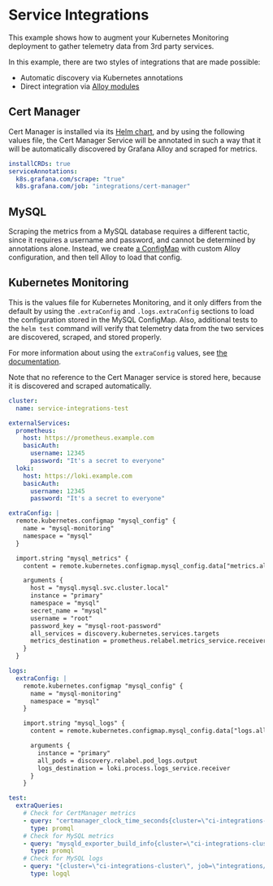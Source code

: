 # Service Integrations

This example shows how to augment your Kubernetes Monitoring deployment to gather telemetry data from 3rd party services.

In this example, there are two styles of integrations that are made possible:
* Automatic discovery via Kubernetes annotations
* Direct integration via [Alloy modules](https://grafana.com/docs/alloy/latest/concepts/modules/)

## Cert Manager

Cert Manager is installed via its [Helm chart](https://cert-manager.io/docs/installation/helm/), and by using the
following values file, the Cert Manager Service will be annotated in such a way that it will be automatically discovered
by Grafana Alloy and scraped for metrics.

```yaml
installCRDs: true
serviceAnnotations:
  k8s.grafana.com/scrape: "true"
  k8s.grafana.com/job: "integrations/cert-manager"
```

## MySQL

Scraping the metrics from a MySQL database requires a different tactic, since it requires a username and password, and
cannot be determined by annotations alone. Instead, we create [a ConfigMap](./mysql-config.yaml) with custom Alloy configuration, and
then tell Alloy to load that config.

## Kubernetes Monitoring

This is the values file for Kubernetes Monitoring, and it only differs from the default by using the `.extraConfig` and
`.logs.extraConfig` sections to load the configuration stored in the MySQL ConfigMap. Also, additional tests to the
`helm test` command will verify that telemetry data from the two services are discovered, scraped, and stored properly.

For more information about using the `extraConfig` values, see [the documentation](../../charts/k8s-monitoring/docs/UsingExtraConfig.md).

Note that no reference to the Cert Manager service is stored here, because it is discovered and scraped automatically.

```yaml
cluster:
  name: service-integrations-test

externalServices:
  prometheus:
    host: https://prometheus.example.com
    basicAuth:
      username: 12345
      password: "It's a secret to everyone"
  loki:
    host: https://loki.example.com
    basicAuth:
      username: 12345
      password: "It's a secret to everyone"

extraConfig: |
  remote.kubernetes.configmap "mysql_config" {
    name = "mysql-monitoring"
    namespace = "mysql"
  }

  import.string "mysql_metrics" {
    content = remote.kubernetes.configmap.mysql_config.data["metrics.alloy"]

    arguments {
      host = "mysql.mysql.svc.cluster.local"
      instance = "primary"
      namespace = "mysql"
      secret_name = "mysql"
      username = "root"
      password_key = "mysql-root-password"
      all_services = discovery.kubernetes.services.targets
      metrics_destination = prometheus.relabel.metrics_service.receiver
    }
  }

logs:
  extraConfig: |
    remote.kubernetes.configmap "mysql_config" {
      name = "mysql-monitoring"
      namespace = "mysql"
    }

    import.string "mysql_logs" {
      content = remote.kubernetes.configmap.mysql_config.data["logs.alloy"]

      arguments {
        instance = "primary"
        all_pods = discovery.relabel.pod_logs.output
        logs_destination = loki.process.logs_service.receiver
      }
    }

test:
  extraQueries:
    # Check for CertManager metrics
    - query: "certmanager_clock_time_seconds{cluster=\"ci-integrations-cluster\"}"
      type: promql
    # Check for MySQL metrics
    - query: "mysqld_exporter_build_info{cluster=\"ci-integrations-cluster\"}"
      type: promql
    # Check for MySQL logs
    - query: "{cluster=\"ci-integrations-cluster\", job=\"integrations/mysql\"}"
      type: logql
```
